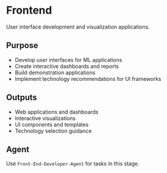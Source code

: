# Frontend

User interface development and visualization applications.

## Purpose
- Develop user interfaces for ML applications
- Create interactive dashboards and reports
- Build demonstration applications
- Implement technology recommendations for UI frameworks

## Outputs
- Web applications and dashboards
- Interactive visualizations
- UI components and templates
- Technology selection guidance

## Agent
Use `Front-End-Developer-Agent` for tasks in this stage.